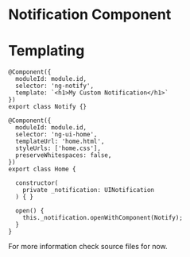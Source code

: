 # Notification Component

# Templating

```
@Component({
  moduleId: module.id,
  selector: 'ng-notify',
  template: `<h1>My Custom Notification</h1>`
})
export class Notify {}

@Component({
  moduleId: module.id,
  selector: 'ng-ui-home',
  templateUrl: 'home.html',
  styleUrls: ['home.css'],
  preserveWhitespaces: false,
})
export class Home {

  constructor(
    private _notification: UINotification
  ) { }

  open() {
    this._notification.openWithComponent(Notify);
  }
}
```

For more information check source files for now.
